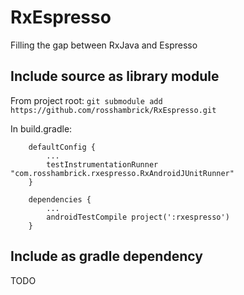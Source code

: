 # RxEspresso
Filling the gap between RxJava and Espresso

## Include source as library module
From project root:
`git submodule add https://github.com/rosshambrick/RxEspresso.git`

In build.gradle:
```
    defaultConfig {
        ...
        testInstrumentationRunner "com.rosshambrick.rxespresso.RxAndroidJUnitRunner"
    }

    dependencies {
        ...
        androidTestCompile project(':rxespresso')
    }
```

## Include as gradle dependency
TODO

